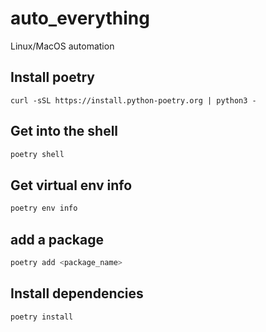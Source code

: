 # auto_everything

Linux/MacOS automation

<!--
## Install pipx

```bash
python3 -m pip install --user pipx
python3 -m pipx ensurepath

#or

brew install pipx
pipx ensurepath
```
-->

## Install poetry

```
curl -sSL https://install.python-poetry.org | python3 -
```

## Get into the shell

```bash
poetry shell
```

## Get virtual env info

```bash
poetry env info
```

## add a package

```bash
poetry add <package_name>
```

## Install dependencies

```bash
poetry install
```
